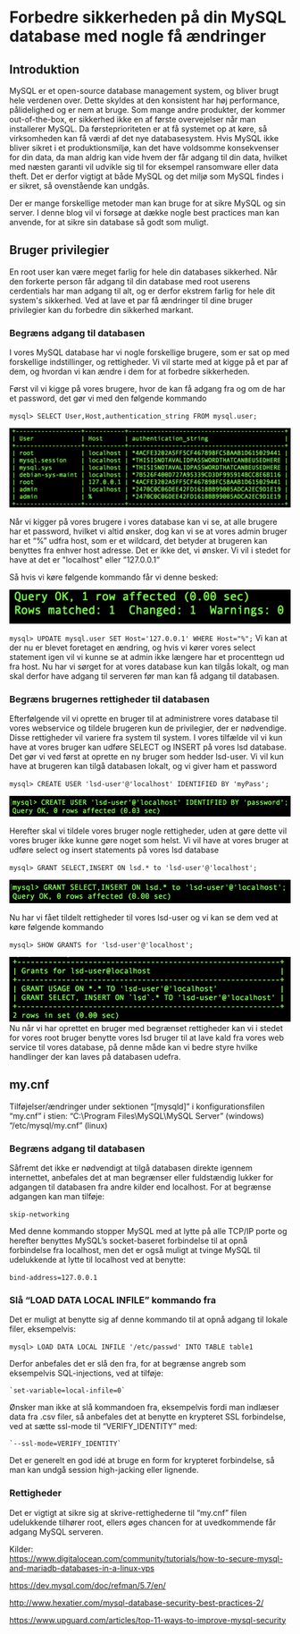 # Forbedre sikkerheden på din MySQL database med nogle få ændringer #
## Introduktion ##

MySQL er et open-source database management system, og bliver brugt hele verdenen over. Dette skyldes at den konsistent har høj performance, pålidelighed og er nem at bruge.
Som mange andre produkter, der kommer out-of-the-box, er sikkerhed ikke en af første overvejelser når man installerer MySQL. Da førsteprioriteten er at få systemet op at køre, så virksomheden kan få værdi af det nye databasesystem.
Hvis MySQL ikke bliver sikret i et produktionsmiljø, kan det have voldsomme konsekvenser for din data, da man aldrig kan vide hvem der får adgang til din data, hvilket med næsten garanti vil udvikle sig til for eksempel ransomware eller data theft.
Det er derfor vigtigt at både MySQL og det miljø som MySQL findes i er sikret, så ovenstående kan undgås.

Der er mange forskellige metoder man kan bruge for at sikre MySQL og sin server. I denne blog vil vi forsøge at dække nogle best practices man kan anvende, for at sikre sin database så godt som muligt.
## Bruger privilegier ##
En root user kan være meget farlig for hele din databases sikkerhed. 
Når den forkerte person får adgang til din database med root userens cerdentials har man adgang til alt, og er derfor ekstrem farlig for hele dit system's sikkerhed.
Ved at lave et par få ændringer til dine bruger privilegier kan du forbedre din sikkerhed markant. 
### Begræns adgang til databasen ###
I vores MySQL database har vi nogle forskellige brugere, som er sat op med forskellige indstillinger, og rettigheder.
Vi vil starte med at kigge på et par af dem, og hvordan vi kan ændre i dem for at forbedre sikkerheden.

Først vil vi kigge på vores brugere, hvor de kan få adgang fra og om de har et password, det gør vi med den følgende kommando

`mysql> SELECT User,Host,authentication_string FROM mysql.user;`

![select users](/images/users.png)

Når vi kigger på vores brugere i vores database kan vi se, at alle brugere har et password, hvilket vi altid ønsker, dog kan vi se at vores admin bruger har et “%” udfra host, som er et wildcard, det betyder at brugeren kan benyttes fra enhver host adresse. Det er ikke det, vi ønsker. Vi vil i stedet for have at det er "localhost" eller ”127.0.0.1” 

Så hvis vi køre følgende kommando får vi denne besked:

![change output](/images/change.png)

`mysql> UPDATE mysql.user SET Host='127.0.0.1' WHERE Host="%";`
Vi kan at der nu er blevet foretaget en ændring, og hvis vi kører vores select statement igen vil vi kunne se at admin ikke længere har et procenttegn ud fra host.
Nu har vi sørget for at vores database kun kan tilgås lokalt, og man skal derfor have adgang til serveren før man kan få adgang til databasen.
### Begræns brugernes rettigheder til databasen ###
Efterfølgende vil vi oprette en bruger til at administrere vores database til vores webservice og tildele brugeren kun de privilegier, der er nødvendige. Disse rettigheder vil variere fra system til system. 
I vores tilfælde vil vi kun have at vores bruger kan udføre SELECT og INSERT på vores lsd database.
Det gør vi ved først at oprette en ny bruger som hedder lsd-user. Vi vil kun have at brugeren kan tilgå databasen lokalt, og vi giver ham et password 

`mysql> CREATE USER 'lsd-user'@'localhost' IDENTIFIED BY 'myPass';`

![createUser](/images/createUser.png)

Herefter skal vi tildele vores bruger nogle rettigheder, uden at gøre dette vil vores bruger ikke kunne gøre noget som helst.
Vi vil have at vores bruger at udføre select og insert statements på vores lsd database  

`mysql> GRANT SELECT,INSERT ON lsd.* to 'lsd-user'@'localhost';`

![grant](/images/grant.png)

Nu har vi fået tildelt rettigheder til vores lsd-user  og vi kan se dem ved at køre følgende kommando 

`mysql> SHOW GRANTS for 'lsd-user'@'localhost';`

![grants](/images/grants.png)
Nu når vi har oprettet en bruger med begrænset rettigheder kan vi i stedet for vores root bruger benytte vores lsd bruger til at lave kald fra vores web service til vores database, på denne måde kan vi bedre styre hvilke handlinger der kan laves på databasen udefra.   
## my.cnf ##
Tilføjelser/ændringer under sektionen “[mysqld]” i konfigurationsfilen “my.cnf” i stien: 
“C:\Program Files\MySQL\MySQL Server” (windows)  
 “/etc/mysql/my.cnf” (linux) 
### Begræns adgang til databasen ###
Såfremt det ikke er nødvendigt at tilgå databasen direkte igennem internettet, anbefales det at man begrænser eller fuldstændig lukker for adgangen til databasen fra andre kilder end localhost. For at begrænse adgangen kan man tilføje:

`skip-networking`

Med denne kommando stopper MySQL med at lytte på alle TCP/IP porte og herefter benyttes MySQL’s socket-baseret forbindelse til at opnå forbindelse fra localhost, men det er også muligt at tvinge MySQL til udelukkende at lytte til localhost ved at benytte: 

`bind-address=127.0.0.1`
### Slå “LOAD DATA LOCAL INFILE” kommando fra ###
Det er muligt at benytte sig af denne kommando til at opnå adgang til lokale filer, eksempelvis:

`mysql> LOAD DATA LOCAL INFILE '/etc/passwd' INTO TABLE table1`

Derfor anbefales det er slå den fra, for at begrænse angreb som eksempelvis SQL-injections, ved at tilføje:


	`set-variable=local-infile=0`

Ønsker man ikke at slå kommandoen fra, eksempelvis fordi man indlæser data fra .csv filer, så anbefales det at benytte en krypteret SSL forbindelse, ved at sætte ssl-mode til “VERIFY_IDENTITY” med:	

 	`--ssl-mode=VERIFY_IDENTITY`

Det er generelt en god idé at bruge en form for krypteret forbindelse, så man kan undgå session high-jacking eller lignende. 
### Rettigheder ###
Det er vigtigt at sikre sig at skrive-rettighederne til “my.cnf” filen udelukkende tilhører root, ellers øges chancen for at uvedkommende får adgang MySQL serveren.

 Kilder:  
https://www.digitalocean.com/community/tutorials/how-to-secure-mysql-and-mariadb-databases-in-a-linux-vps

https://dev.mysql.com/doc/refman/5.7/en/

http://www.hexatier.com/mysql-database-security-best-practices-2/

https://www.upguard.com/articles/top-11-ways-to-improve-mysql-security
